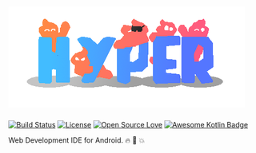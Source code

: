 # ![Hyper](art/logo.png)

[![Build Status](https://travis-ci.org/geeteshk/Hyper.svg?branch=master)](https://travis-ci.org/geeteshk/Hyper)
[![License](https://img.shields.io/badge/License-Apache%202.0-blue.svg)](https://opensource.org/licenses/Apache-2.0)
[![Open Source Love](https://badges.frapsoft.com/os/v2/open-source.svg?v=103)](https://github.com/ellerbrock/open-source-badges/)
[![Awesome Kotlin Badge](https://kotlin.link/awesome-kotlin.svg)](https://github.com/KotlinBy/awesome-kotlin)

Web Development IDE for Android. :fire: :ghost: :boom:
